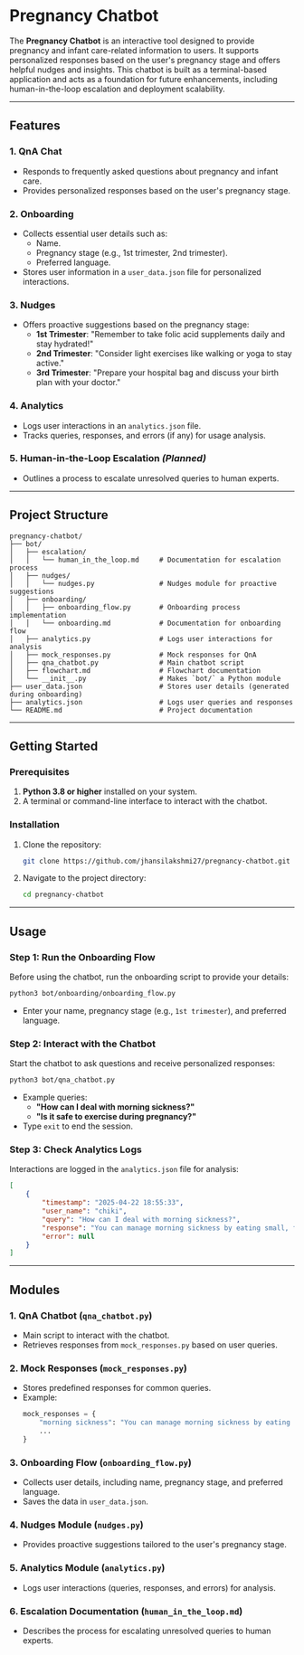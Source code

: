 # Pregnancy Chatbot

The **Pregnancy Chatbot** is an interactive tool designed to provide pregnancy and infant care-related information to users. It supports personalized responses based on the user's pregnancy stage and offers helpful nudges and insights. This chatbot is built as a terminal-based application and acts as a foundation for future enhancements, including human-in-the-loop escalation and deployment scalability.

---

## Features

### 1. **QnA Chat**
- Responds to frequently asked questions about pregnancy and infant care.
- Provides personalized responses based on the user's pregnancy stage.

### 2. **Onboarding**
- Collects essential user details such as:
  - Name.
  - Pregnancy stage (e.g., 1st trimester, 2nd trimester).
  - Preferred language.
- Stores user information in a `user_data.json` file for personalized interactions.

### 3. **Nudges**
- Offers proactive suggestions based on the pregnancy stage:
  - **1st Trimester**: "Remember to take folic acid supplements daily and stay hydrated!"
  - **2nd Trimester**: "Consider light exercises like walking or yoga to stay active."
  - **3rd Trimester**: "Prepare your hospital bag and discuss your birth plan with your doctor."

### 4. **Analytics**
- Logs user interactions in an `analytics.json` file.
- Tracks queries, responses, and errors (if any) for usage analysis.

### 5. **Human-in-the-Loop Escalation** *(Planned)*
- Outlines a process to escalate unresolved queries to human experts.

---

## Project Structure

```
pregnancy-chatbot/
├── bot/
│   ├── escalation/
│   │   └── human_in_the_loop.md     # Documentation for escalation process
│   ├── nudges/
│   │   └── nudges.py                # Nudges module for proactive suggestions
│   ├── onboarding/
│   │   ├── onboarding_flow.py       # Onboarding process implementation
│   │   └── onboarding.md            # Documentation for onboarding flow
│   ├── analytics.py                 # Logs user interactions for analysis
│   ├── mock_responses.py            # Mock responses for QnA
│   ├── qna_chatbot.py               # Main chatbot script
│   ├── flowchart.md                 # Flowchart documentation
│   └── __init__.py                  # Makes `bot/` a Python module
├── user_data.json                   # Stores user details (generated during onboarding)
├── analytics.json                   # Logs user queries and responses
└── README.md                        # Project documentation
```

---

## Getting Started

### Prerequisites
1. **Python 3.8 or higher** installed on your system.
2. A terminal or command-line interface to interact with the chatbot.

### Installation
1. Clone the repository:
   ```bash
   git clone https://github.com/jhansilakshmi27/pregnancy-chatbot.git
   ```
2. Navigate to the project directory:
   ```bash
   cd pregnancy-chatbot
   ```

---

## Usage

### Step 1: Run the Onboarding Flow
Before using the chatbot, run the onboarding script to provide your details:
```bash
python3 bot/onboarding/onboarding_flow.py
```
- Enter your name, pregnancy stage (e.g., `1st trimester`), and preferred language.

### Step 2: Interact with the Chatbot
Start the chatbot to ask questions and receive personalized responses:
```bash
python3 bot/qna_chatbot.py
```
- Example queries:
  - **"How can I deal with morning sickness?"**
  - **"Is it safe to exercise during pregnancy?"**
- Type `exit` to end the session.

### Step 3: Check Analytics Logs
Interactions are logged in the `analytics.json` file for analysis:
```json
[
    {
        "timestamp": "2025-04-22 18:55:33",
        "user_name": "chiki",
        "query": "How can I deal with morning sickness?",
        "response": "You can manage morning sickness by eating small, frequent meals, staying hydrated, and avoiding strong odors. Ginger or peppermint tea can also help.",
        "error": null
    }
]
```

---

## Modules

### 1. **QnA Chatbot (`qna_chatbot.py`)**
- Main script to interact with the chatbot.
- Retrieves responses from `mock_responses.py` based on user queries.

### 2. **Mock Responses (`mock_responses.py`)**
- Stores predefined responses for common queries.
- Example:
  ```python
  mock_responses = {
      "morning sickness": "You can manage morning sickness by eating small, frequent meals, staying hydrated, and avoiding strong odors. Ginger or peppermint tea can also help.",
      ...
  }
  ```

### 3. **Onboarding Flow (`onboarding_flow.py`)**
- Collects user details, including name, pregnancy stage, and preferred language.
- Saves the data in `user_data.json`.

### 4. **Nudges Module (`nudges.py`)**
- Provides proactive suggestions tailored to the user's pregnancy stage.

### 5. **Analytics Module (`analytics.py`)**
- Logs user interactions (queries, responses, and errors) for analysis.

### 6. **Escalation Documentation (`human_in_the_loop.md`)**
- Describes the process for escalating unresolved queries to human experts.

